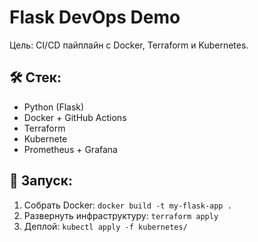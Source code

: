 # Flask DevOps Demo  
Цель: CI/CD пайплайн с Docker, Terraform и Kubernetes.  
## 🛠️ Стек:  
- Python (Flask)  
- Docker + GitHub Actions  
- Terraform 
- Kubernete
- Prometheus + Grafana  
## 🚀 Запуск:  
1. Собрать Docker: `docker build -t my-flask-app .`  
2. Развернуть инфраструктуру: `terraform apply`  
3. Деплой: `kubectl apply -f kubernetes/`  
